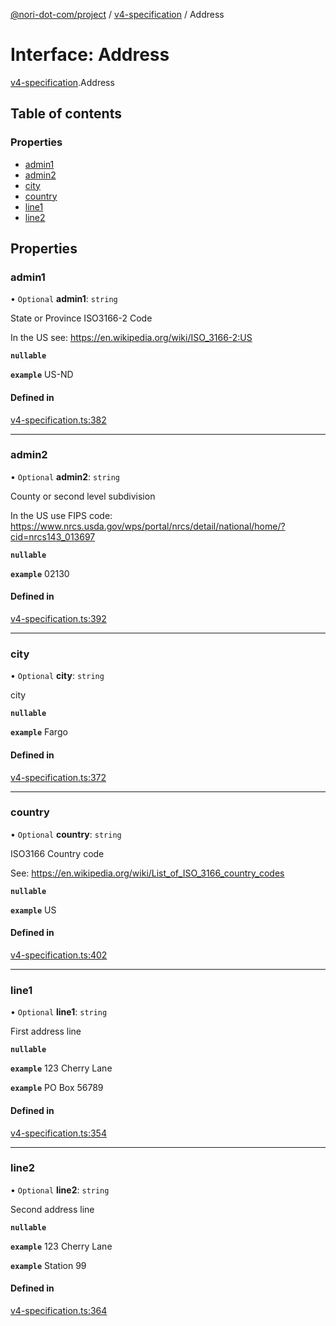[@nori-dot-com/project](../README.md) / [v4-specification](../modules/v4_specification.md) / Address

# Interface: Address

[v4-specification](../modules/v4_specification.md).Address

## Table of contents

### Properties

- [admin1](v4_specification.Address.md#admin1)
- [admin2](v4_specification.Address.md#admin2)
- [city](v4_specification.Address.md#city)
- [country](v4_specification.Address.md#country)
- [line1](v4_specification.Address.md#line1)
- [line2](v4_specification.Address.md#line2)

## Properties

### admin1

• `Optional` **admin1**: `string`

State or Province ISO3166-2 Code

In the US see: https://en.wikipedia.org/wiki/ISO_3166-2:US

**`nullable`**

**`example`** US-ND

#### Defined in

[v4-specification.ts:382](https://github.com/nori-dot-eco/nori-dot-com/blob/36162c5/packages/project/src/v4-specification.ts#L382)

___

### admin2

• `Optional` **admin2**: `string`

County or second level subdivision

In the US use FIPS code: https://www.nrcs.usda.gov/wps/portal/nrcs/detail/national/home/?cid=nrcs143_013697

**`nullable`**

**`example`** 02130

#### Defined in

[v4-specification.ts:392](https://github.com/nori-dot-eco/nori-dot-com/blob/36162c5/packages/project/src/v4-specification.ts#L392)

___

### city

• `Optional` **city**: `string`

city

**`nullable`**

**`example`** Fargo

#### Defined in

[v4-specification.ts:372](https://github.com/nori-dot-eco/nori-dot-com/blob/36162c5/packages/project/src/v4-specification.ts#L372)

___

### country

• `Optional` **country**: `string`

ISO3166 Country code

See: https://en.wikipedia.org/wiki/List_of_ISO_3166_country_codes

**`nullable`**

**`example`** US

#### Defined in

[v4-specification.ts:402](https://github.com/nori-dot-eco/nori-dot-com/blob/36162c5/packages/project/src/v4-specification.ts#L402)

___

### line1

• `Optional` **line1**: `string`

First address line

**`nullable`**

**`example`** 123 Cherry Lane

**`example`** PO Box 56789

#### Defined in

[v4-specification.ts:354](https://github.com/nori-dot-eco/nori-dot-com/blob/36162c5/packages/project/src/v4-specification.ts#L354)

___

### line2

• `Optional` **line2**: `string`

Second address line

**`nullable`**

**`example`** 123 Cherry Lane

**`example`** Station 99

#### Defined in

[v4-specification.ts:364](https://github.com/nori-dot-eco/nori-dot-com/blob/36162c5/packages/project/src/v4-specification.ts#L364)
